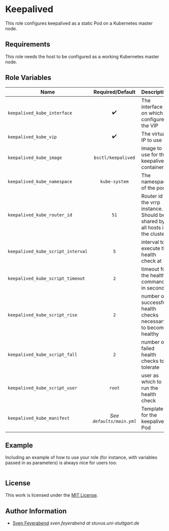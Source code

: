 # Keepalived

This role configures keepalived as a static Pod on a Kubernetes master node.

## Requirements

This role needs the host to be configured as a working Kubernetes master node.

## Role Variables

| Name                              |     Required/Default      | Description                                                                   |
| --------------------------------- | :-----------------------: | ----------------------------------------------------------------------------- |
| `keepalived_kube_interface`       |    :heavy_check_mark:     | The interface on which to configure the VIP                                   |
| `keepalived_kube_vip`             |    :heavy_check_mark:     | The virtual IP to use                                                         |
| `keepalived_kube_image`           |    `bsctl/keepalived`     | image to use for the keepalived container                                     |
| `keepalived_kube_namespace`       |       `kube-system`       | The namespace of the pod                                                      |
| `keepalived_kube_router_id`       |           `51`            | Router id of the vrrp instance. Should be shared by all hosts in the cluster. |
| `keepalived_kube_script_interval` |            `5`            | interval to execute the health check at                                       |
| `keepalived_kube_script_timeout`  |            `2`            | timeout for the health command in seconds                                     |
| `keepalived_kube_script_rise`     |            `2`            | number of successful health checks necessary to become healthy                |
| `keepalived_kube_script_fall`     |            `2`            | number of failed health checks to tolerate                                    |
| `keepalived_kube_script_user`     |          `root`           | user as which to run the health check                                         |
| `keepalived_kube_manifest`        | *See `defaults/main.yml`* | Template for the keepalived Pod                                               |

## Example

Including an example of how to use your role (for instance, with variables passed in as parameters) is always nice for users too:

```yml
```

## License

This work is licensed under the [MIT License](./LICENSE).

## Author Information

- [Sven Feyerabend](SF2311) _sven.feyerabend at stuvus.uni-stuttgart.de_
